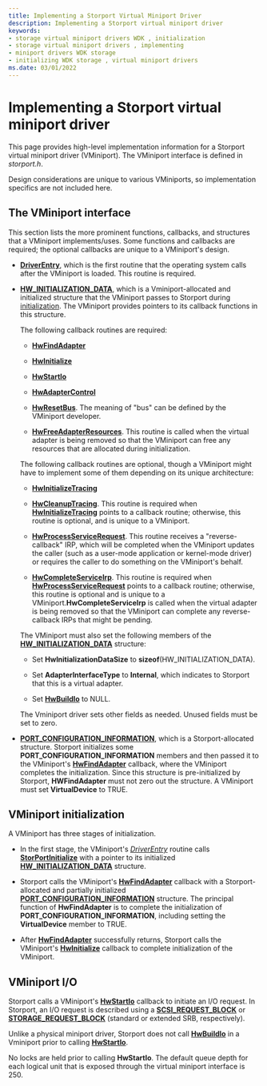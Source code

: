 ```yaml
---
title: Implementing a Storport Virtual Miniport Driver
description: Implementing a Storport virtual miniport driver
keywords:
- storage virtual miniport drivers WDK , initialization
- storage virtual miniport drivers , implementing
- miniport drivers WDK storage
- initializing WDK storage , virtual miniport drivers
ms.date: 03/01/2022
---
```


# Implementing a Storport virtual miniport driver

This page provides high-level implementation information for a Storport virtual miniport driver (VMiniport). The VMiniport interface is defined in *storport.h*.

Design considerations are unique to various VMiniports, so implementation specifics are not included here.

## The VMiniport interface

This section lists the more prominent functions, callbacks, and structures that a VMiniport implements/uses. Some functions and callbacks are required; the optional callbacks are unique to a VMiniport's design.

* [**DriverEntry**](/windows-hardware/drivers/ddi/wdm/nc-wdm-driver_initialize), which is the first routine that the operating system calls after the VMiniport is loaded. This routine is required.

* [**HW_INITIALIZATION_DATA**](/windows-hardware/drivers/ddi/storport/ns-storport-_hw_initialization_data-r1), which is a Vminiport-allocated and initialized structure that the VMiniport passes to Storport during [initialization](#vminiport-initialization). The VMiniport provides pointers to its callback functions in this structure.

  The following callback routines are required:

  * [**HwFindAdapter**](/windows-hardware/drivers/ddi/storport/nc-storport-hw_find_adapter)

  * [**HwInitialize**](/windows-hardware/drivers/ddi/storport/nc-storport-hw_initialize)

  * [**HwStartIo**](/windows-hardware/drivers/ddi/storport/nc-storport-hw_startio)

  * [**HwAdapterControl**](/windows-hardware/drivers/ddi/storport/nc-storport-hw_adapter_control)

  * [**HwResetBus**](/windows-hardware/drivers/ddi/storport/nc-storport-hw_reset_bus). The meaning of "bus" can be defined by the VMiniport developer.

  * [**HwFreeAdapterResources**](/windows-hardware/drivers/ddi/storport/nc-storport-hw_free_adapter_resources). This routine is called when the virtual adapter is being removed so that the VMiniport can free any resources that are allocated during initialization.

  The following callback routines are optional, though a VMiniport might have to implement some of them depending on its unique architecture:

  * [**HwInitializeTracing**](/windows-hardware/drivers/ddi/storport/nc-storport-hw_initialize_tracing)

  * [**HwCleanupTracing**](/windows-hardware/drivers/ddi/storport/nc-storport-hw_cleanup_tracing). This routine is required when [**HwInitializeTracing**](/windows-hardware/drivers/ddi/storport/nc-storport-hw_initialize_tracing) points to a callback routine; otherwise, this routine is optional, and is unique to a VMiniport.

  * [**HwProcessServiceRequest**](/windows-hardware/drivers/ddi/storport/nc-storport-hw_process_service_request). This routine receives a "reverse-callback" IRP, which will be completed when the VMiniport updates the caller (such as a user-mode application or kernel-mode driver) or requires the caller to do something on the VMiniport's behalf.

  * [**HwCompleteServiceIrp**](/windows-hardware/drivers/ddi/storport/nc-storport-hw_complete_service_irp). This routine is required when [**HwProcessServiceRequest**](/windows-hardware/drivers/ddi/storport/nc-storport-hw_process_service_request) points to a callback routine; otherwise, this routine is optional and is unique to a VMiniport.**HwCompleteServiceIrp** is called when the virtual adapter is being removed so that the VMiniport can complete any reverse-callback IRPs that might be pending.

  The VMiniport must also set the following members of the [**HW_INITIALIZATION_DATA**](/windows-hardware/drivers/ddi/storport/ns-storport-_hw_initialization_data-r1) structure:

  * Set **HwInitializationDataSize** to **sizeof**(HW_INITIALIZATION_DATA).

  * Set **AdapterInterfaceType** to **Internal**, which indicates to Storport that this is a virtual adapter.

  * Set [**HwBuildIo**](/windows-hardware/drivers/ddi/storport/nc-storport-hw_buildio) to NULL.

  The Vminiport driver sets other fields as needed. Unused fields must be set to zero.

* [**PORT_CONFIGURATION_INFORMATION**](/windows-hardware/drivers/ddi/storport/ns-storport-_port_configuration_information), which is a Storport-allocated structure. Storport initializes some **PORT_CONFIGURATION_INFORMATION** members and then passed it to the VMiniport's [**HwFindAdapter**](/windows-hardware/drivers/ddi/storport/nc-storport-hw_find_adapter) callback, where the VMiniport completes the initialization. Since this structure is pre-initialized by Storport, **HWFindAdapter** must not zero out the structure. A VMiniport must set **VirtualDevice** to TRUE.

## VMiniport initialization

A VMiniport has three stages of initialization.

* In the first stage, the VMiniport's [*DriverEntry*](/windows-hardware/drivers/ddi/wdm/nc-wdm-driver_initialize) routine calls [**StorPortInitialize**](/windows-hardware/drivers/ddi/storport/nf-storport-storportinitialize) with a pointer to its initialized [**HW_INITIALIZATION_DATA**](/windows-hardware/drivers/ddi/storport/ns-storport-_hw_initialization_data-r1) structure.

* Storport calls the VMiniport's [**HwFindAdapter**](/windows-hardware/drivers/ddi/storport/nc-storport-hw_find_adapter) callback with a Storport-allocated and partially initialized [**PORT_CONFIGURATION_INFORMATION**](/windows-hardware/drivers/ddi/storport/ns-storport-_port_configuration_information) structure. The principal function of **HwFindAdapter** is to complete the initialization of **PORT_CONFIGURATION_INFORMATION**, including setting the **VirtualDevice** member to TRUE.

* After [**HwFindAdapter**](/windows-hardware/drivers/ddi/storport/nc-storport-hw_find_adapter) successfully returns, Storport calls the VMiniport's [**HwInitialize**](/windows-hardware/drivers/ddi/storport/nc-storport-hw_initialize) callback to complete initialization of the VMiniport.

## VMiniport I/O

Storport calls a VMiniport's [**HwStartIo**](/windows-hardware/drivers/ddi/storport/nc-storport-hw_startio) callback to initiate an I/O request. In Storport, an I/O request is described using a [**SCSI_REQUEST_BLOCK**](/windows-hardware/drivers/ddi/storport/ns-storport-_scsi_request_block) or [**STORAGE_REQUEST_BLOCK**](/windows-hardware/drivers/ddi/storport/ns-storport-_storage_request_block) (standard or extended SRB, respectively).

Unlike a physical miniport driver, Storport does not call [**HwBuildIo**](/windows-hardware/drivers/ddi/storport/nc-storport-hw_buildio) in a Vminiport prior to calling [**HwStartIo**](/windows-hardware/drivers/ddi/storport/nc-storport-hw_startio).

No locks are held prior to calling **HwStartIo**. The default queue depth for each logical unit that is exposed through the virtual miniport interface is 250.

